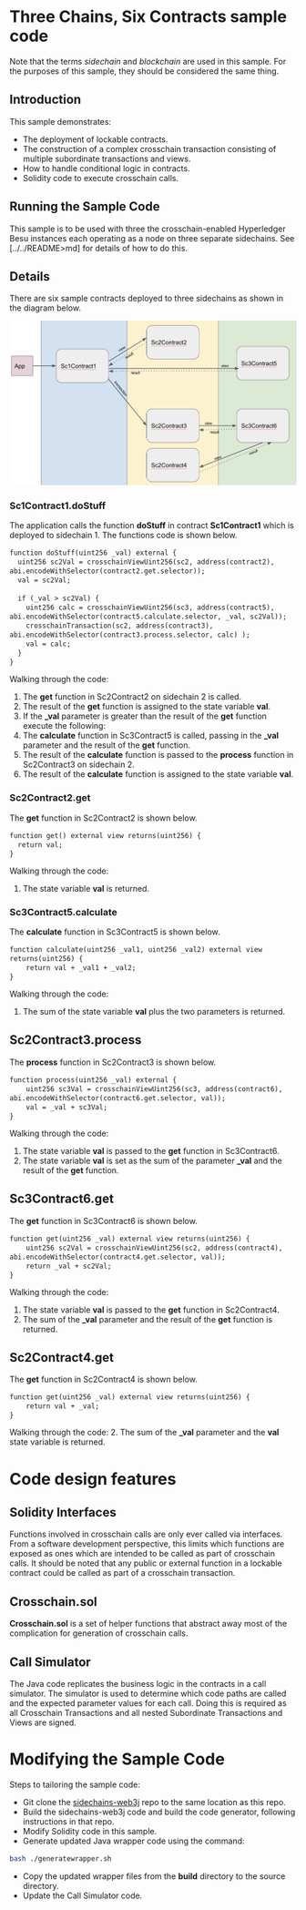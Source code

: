 # Three Chains, Six Contracts sample code

Note that the terms _sidechain_ and _blockchain_ are used in this sample. For the purposes
of this sample, they should be considered the same thing. 

## Introduction
This sample demonstrates:
 * The deployment of lockable contracts. 
 * The construction of a complex crosschain transaction consisting of multiple subordinate transactions and 
views. 
* How to handle conditional logic in contracts.
* Solidity code to execute crosschain calls.

## Running the Sample Code

This sample is to be used with three the crosschain-enabled Hyperledger Besu instances
each operating as a node on three separate sidechains. See [../../README>md] 
for details of how to do this.  


## Details

There are six sample contracts deployed to three sidechains as shown in the diagram below.

![Architecture Diagram](architecture.png)

### Sc1Contract1.doStuff
The application calls the function **doStuff** in contract **Sc1Contract1** which is deployed to 
sidechain 1. The functions code is shown below.

```solidity
function doStuff(uint256 _val) external {
  uint256 sc2Val = crosschainViewUint256(sc2, address(contract2), abi.encodeWithSelector(contract2.get.selector));
  val = sc2Val;

  if (_val > sc2Val) {
    uint256 calc = crosschainViewUint256(sc3, address(contract5), abi.encodeWithSelector(contract5.calculate.selector, _val, sc2Val));
    crosschainTransaction(sc2, address(contract3), abi.encodeWithSelector(contract3.process.selector, calc) );
    val = calc;
  }
}
```
Walking through the code:
1. The **get** function in Sc2Contract2 on sidechain 2 is called.
2. The result of the **get** function is assigned to the state variable **val**.
3. If the **_val** parameter is greater than the result of the **get** function execute the following:
4. The **calculate** function in Sc3Contract5 is called, passing in the **_val** parameter and the 
result of the **get** function.
5. The result of the **calculate** function is passed to the **process** function in Sc2Contract3 on sidechain 2.
6. The result of the **calculate** function is assigned to the state variable **val**.

### Sc2Contract2.get
The **get** function in Sc2Contract2 is shown below.
```solidity
function get() external view returns(uint256) {
  return val;
}
```
Walking through the code:
1. The state variable **val** is returned.

### Sc3Contract5.calculate
The **calculate** function in Sc3Contract5 is shown below.
```solidity
function calculate(uint256 _val1, uint256 _val2) external view returns(uint256) {
    return val + _val1 + _val2;
}
```
Walking through the code:
1. The sum of the state variable **val** plus the two parameters is returned.

## Sc2Contract3.process
The **process** function in Sc2Contract3 is shown below.
```solidity
function process(uint256 _val) external {
    uint256 sc3Val = crosschainViewUint256(sc3, address(contract6), abi.encodeWithSelector(contract6.get.selector, val));
    val = _val + sc3Val;
}
```
Walking through the code:
1. The state variable **val** is passed to the **get** function in Sc3Contract6.
2. The state variable **val** is set as the sum of the parameter **_val** and the result of the **get** function.

## Sc3Contract6.get
The **get** function in Sc3Contract6 is shown below.
```solidity
function get(uint256 _val) external view returns(uint256) {
    uint256 sc2Val = crosschainViewUint256(sc2, address(contract4), abi.encodeWithSelector(contract4.get.selector, val));
    return _val + sc2Val;
}
```
Walking through the code:
1. The state variable **val** is passed to the **get** function in Sc2Contract4.
2. The sum of the **_val** parameter and the result of the **get** function is returned.

## Sc2Contract4.get
The **get** function in Sc2Contract4 is shown below.
```solidity
function get(uint256 _val) external view returns(uint256) {
    return val + _val;
}
``` 
Walking through the code:
2. The sum of the **_val** parameter and the **val** state variable is returned.


# Code design features
## Solidity Interfaces
Functions involved in crosschain calls are only ever called via interfaces. From a
software development perspective, this limits which functions are exposed as ones which
are intended to be called as part of crosschain calls. It should be noted that any public
or external function in a lockable contract could be called as part of a crosschain 
transaction.  

## Crosschain.sol
**Crosschain.sol** is a set of helper functions that abstract away most of the complication for 
generation of crosschain calls.

## Call Simulator
The Java code replicates the business logic in the contracts in a call simulator. The
simulator is used to determine which code paths are called and the expected parameter
values for each call. Doing this is required as all Crosschain Transactions and all
nested Subordinate Transactions and Views are signed.
 

# Modifying the Sample Code
Steps to tailoring the sample code:
* Git clone the [sidechains-web3j](https://github.com/PegaSysEng/sidechains-web3j) repo to the 
same location as this repo.
* Build the sidechains-web3j code and build the code generator, following instructions 
in that repo.
* Modify Solidity code in this sample.
* Generate updated Java wrapper code using the command:
```bash
bash ./generatewrapper.sh
```
* Copy the updated wrapper files from the **build** directory to the source directory.
* Update the Call Simulator code.
